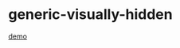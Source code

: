 # generic-visually-hidden

[demo](https://thepassle.github.io/generic-components/generic-visually-hidden/demo/index.html)